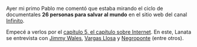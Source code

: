 <html><body><p>Ayer mi primo Pablo me comentó que estaba mirando el ciclo de documentales <strong>26 personas para salvar al mundo</strong> en el sitio web del canal <a href="http://www.sur.infinito.com/" target="_blank">Infinito</a>.



Empecé a verlos por el <a href="http://www.sur.infinito.com/videos/26-personas-para-salvar-al-mundo-episodio5" target="_blank">capítulo 5, el capítulo sobre Internet</a>. En este, Lanata se entrevista con <a href="http://es.wikipedia.org/wiki/Jimmy_Wales" target="_blank">Jimmy Wales</a>, <a href="http://es.wikipedia.org/wiki/Mario_Vargas_Llosa" target="_blank">Vargas Llosa</a> y <a href="http://es.wikipedia.org/wiki/Nicholas_Negroponte" target="_blank">Negroponte</a> (entre otros).</p></body></html>